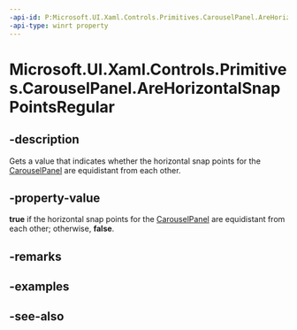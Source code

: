 ```yaml
---
-api-id: P:Microsoft.UI.Xaml.Controls.Primitives.CarouselPanel.AreHorizontalSnapPointsRegular
-api-type: winrt property
---
```


<!-- Property syntax
public bool AreHorizontalSnapPointsRegular { get; }
-->

# Microsoft.UI.Xaml.Controls.Primitives.CarouselPanel.AreHorizontalSnapPointsRegular

## -description
Gets a value that indicates whether the horizontal snap points for the [CarouselPanel](carouselpanel.md) are equidistant from each other.

## -property-value
**true** if the horizontal snap points for the [CarouselPanel](carouselpanel.md) are equidistant from each other; otherwise, **false**.

## -remarks

## -examples

## -see-also
